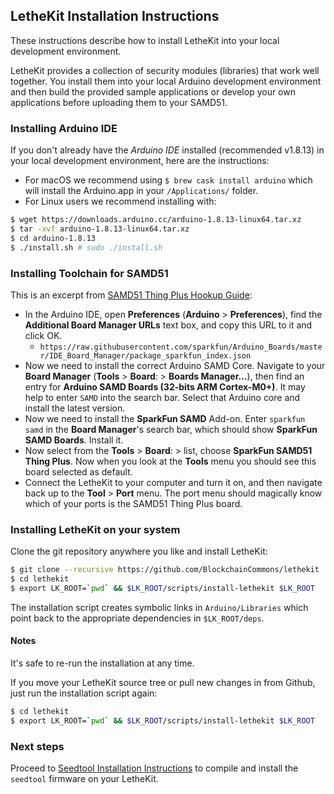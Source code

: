 ## LetheKit Installation Instructions

These instructions describe how to install LetheKit into your local
development environment.

LetheKit provides a collection of security modules (libraries) that
work well together. You install them into your local Arduino
development environment and then build the provided sample applications or
develop your own applications before uploading them to your SAMD51.


### Installing Arduino IDE

If you don't already have the *Arduino IDE* installed (recommended v1.8.13) in your local development environment, here are the instructions:

- For macOS we recommend using `$ brew cask install arduino` which will install the Arduino.app in your `/Applications/` folder.
- For Linux users we recommend installing with:
```bash
$ wget https://downloads.arduino.cc/arduino-1.8.13-linux64.tar.xz
$ tar -xvf arduino-1.8.13-linux64.tar.xz
$ cd arduino-1.8.13
$ ./install.sh # sudo ./install.sh
```

### Installing Toolchain for SAMD51

This is an excerpt from [SAMD51 Thing Plus Hookup Guide](https://learn.sparkfun.com/tutorials/samd51-thing-plus-hookup-guide/setting-up-the-arduino-ide):

- In the Arduino IDE, open **Preferences** (**Arduino** > **Preferences**), find the  **Additional Board Manager URLs** text box, and copy this  URL to it and click OK.
  -  `https://raw.githubusercontent.com/sparkfun/Arduino_Boards/master/IDE_Board_Manager/package_sparkfun_index.json`
- Now we need to install the correct Arduino SAMD Core. Navigate to your **Board Manager** (**Tools** > **Board**: > **Boards Manager...**), then find an entry for **Arduino SAMD Boards (32-bits ARM Cortex-M0+)**. It may help to enter `SAMD` into the search bar. Select that Arduino core and install the latest version.
- Now we need to install the **SparkFun SAMD** Add-on. Enter `sparkfun samd` in the **Board Manager**'s search bar, which should show **SparkFun SAMD Boards**. Install it.
- Now select from the **Tools** > **Board**: > list, choose **SparkFun SAMD51 Thing Plus**. Now when you look at the **Tools** menu you should see this board selected as default.
- Connect the LetheKit to your computer and turn it on, and then navigate back up to the **Tool** > **Port** menu. The port menu should magically know which of your ports is the SAMD51 Thing Plus board.

### Installing LetheKit on your system

Clone the git repository anywhere you like and install LetheKit:

```bash
$ git clone --recursive https://github.com/BlockchainCommons/lethekit
$ cd lethekit
$ export LK_ROOT=`pwd` && $LK_ROOT/scripts/install-lethekit $LK_ROOT
```

The installation script creates symbolic links in
`Arduino/Libraries` which point back to the appropriate
dependencies in `$LK_ROOT/deps`.

#### Notes

It's safe to re-run the installation at any time.

If you move your LetheKit source tree or pull new changes in from Github, just run the installation
script again:

```bash
$ cd lethekit
$ export LK_ROOT=`pwd` && $LK_ROOT/scripts/install-lethekit $LK_ROOT
```

### Next steps

Proceed to [Seedtool Installation Instructions](../seedtool/doc/build.md) to compile and install the `seedtool` firmware on your LetheKit.

<!-- TODO
If you want to uninstall LetheKit use the installation script with
the `--uninstall` option:

    # Uninstall LetheKit
    # FIXME - implement this!
    $LK_ROOT/scripts/install-lethekit --uninstall $LK_ROOT $ARDUINO_ROOT

It's safe to move your Arduino sketchbook at any time; LetheKit
should remain installed.

If you upgrade LetheKit in the future use the `--upgrade` option to
the install script after upgrading LetheKit:

    # After upgrading LetheKit
    # FIXME - implement this!
    $LK_ROOT/scripts/install-lethekit --upgrade $LK_ROOT $ARDUINO_ROOT
-->
